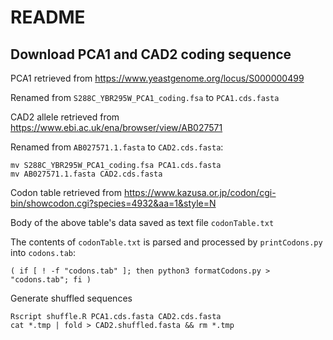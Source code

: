 # README

## Download PCA1 and CAD2 coding sequence

PCA1 retrieved from https://www.yeastgenome.org/locus/S000000499

Renamed from `S288C_YBR295W_PCA1_coding.fsa` to `PCA1.cds.fasta`

CAD2 allele retrieved from https://www.ebi.ac.uk/ena/browser/view/AB027571

Renamed from `AB027571.1.fasta` to `CAD2.cds.fasta`:

```
mv S288C_YBR295W_PCA1_coding.fsa PCA1.cds.fasta
mv AB027571.1.fasta CAD2.cds.fasta
```

Codon table retrieved from https://www.kazusa.or.jp/codon/cgi-bin/showcodon.cgi?species=4932&aa=1&style=N

Body of the above table's data saved as text file `codonTable.txt` 

The contents of `codonTable.txt` is parsed and processed by `printCodons.py` into `codons.tab`:

```
( if [ ! -f "codons.tab" ]; then python3 formatCodons.py > "codons.tab"; fi )
```

Generate shuffled sequences
```
Rscript shuffle.R PCA1.cds.fasta CAD2.cds.fasta
cat *.tmp | fold > CAD2.shuffled.fasta && rm *.tmp
```
